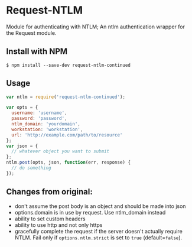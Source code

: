 # Request-NTLM

Module for authenticating with NTLM; An ntlm authentication wrapper for the Request module.

## Install with NPM

```
$ npm install --save-dev request-ntlm-continued
```

## Usage

```javascript
var ntlm = require('request-ntlm-continued');

var opts = {
  username: 'username',
  password: 'password',
  ntlm_domain: 'yourdomain',
  workstation: 'workstation',
  url: 'http://example.com/path/to/resource'
};
var json = {
  // whatever object you want to submit
};
ntlm.post(opts, json, function(err, response) {
  // do something
});
```

## Changes from original:

* don't assume the post body is an object and should be made into json
* options.domain is in use by request. Use ntlm_domain instead
* ability to set custom headers
* ability to use http and not only https
* gracefully complete the request if the server doesn't actually require NTLM.
  Fail only if `options.ntlm.strict` is set to `true` (default=`false`).
